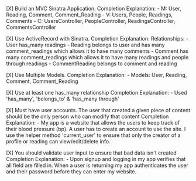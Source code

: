[X] Build an MVC Sinatra Application.
      Completion Explanation:
        - M: User, Reading, Comment, Comment_Reading
        - V: Users, People, Readings, Comments
        - C: UsersController, PeopleController, ReadingsController,
              CommentsController


[X] Use ActiveRecord with Sinatra.
      Completion Explanation:
        Relationships:
          - User has_many readings
          - Reading belongs to user and has many comment_readings which
              allows it to have many comments
          - Comment has many comment_readings which allows it to have many
              readings and people through readings
          - CommentReading belongs to comment and reading


[X] Use Multiple Models.
      Completion Explanation:
      - Models: User, Reading, Comment, Comment_Reading

[X] Use at least one has_many relationship
      Completion Explanation:
      - Used 'has_many', 'belongs_to' & 'has_many through'

[X] Must have user accounts. The user that created a given piece of content
    should be the only person who can modify that content
      Completion Explanation:
      - My app is a website that allows the users to keep track of their blood
          pressure (bp). A user has to create an account to use the site. I
          use the helper method 'current_user' to ensure that only the creator
          of a profile or reading can view/edit/delete info.


[X] You should validate user input to ensure that bad data isn't created
      Completion Explanation:
      - Upon signup and logging in my app verifies that all field are filled in.
          When a user is returning my app authenticates the user and their
          password before they can enter my website.
